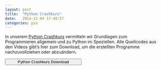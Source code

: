 ```yaml
---
layout: post
title:  "Python Crashkurs"
date:   2014-12-04 17:49:57
categories: psa
---
```

In unserem <a href="https://www.youtube.com/playlist?list=PL5bFwGzHA_6kH79dst9SCEz2j99IaDNv9">Python Crashkurs</a> vermitteln wir Grundlagen zum Programmieren allgemein und zu Python im Speziellen. Alle Quellcodes aus den Videos gibt’s hier zum Download, um die erstellten Programme nachzuvollziehen oder abzuändern.

<a href="http://orangeonblack.de/wp-content/uploads/2018/01/Python-Crashkurs.zip"><button class="btn" style="width:50%"><i class="fa fa-download"></i> Python Crashkurs Download</button></a>
